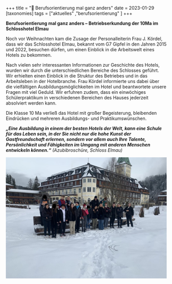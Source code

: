 +++
title = "🏰 Berufsorientierung mal ganz anders"
date = 2023-01-29
[taxonomies]
tags = ["aktuelles" ,"berufsorientierung" ]
+++

**Berufsorientierung mal ganz anders – Betriebserkundung der 10Ma im Schlosshotel Elmau**

Noch vor Weihnachten kam die Zusage der Personalleiterin Frau J. Kördel, dass wir das Schlosshotel Elmau, bekannt vom G7 Gipfel in den Jahren 2015 und 2022, besuchen dürfen, um einen Einblick in die Arbeitswelt eines Hotels zu bekommen.

<!-- more -->

Nach vielen sehr interessanten Informationen zur Geschichte des Hotels, wurden wir durch die unterschiedlichen Bereiche des Schlosses geführt. Wir erhielten einen Einblick in die Struktur des Betriebes und in das Arbeitsleben in der Hotelbranche. Frau Kördel informierte uns dabei über die vielfältigen Ausbildungsmöglichkeiten im Hotel und beantwortete unsere Fragen mit viel Geduld. Wir erfuhren zudem, dass ein einwöchiges Schülerpraktikum in verschiedenen Bereichen des Hauses jederzeit absolviert werden kann.

Die Klasse 10 Ma verließ das Hotel mit großer Begeisterung, bleibenden Eindrücken und mehreren Ausbildungs- und Praktikumswünschen.

**_„Eine Ausbildung in einem der besten Hotels der Welt, kann eine Schule für das Leben sein, in der Sie nicht nur die hohe Kunst der Gastfreundschaft erlernen, sondern vor allem auch Ihre Talente, Persönlichkeit und Fähigkeiten im Umgang mit anderen Menschen entwickeln können.“_** _(Azubibroschüre, Schloss Elmau)_

![](images/IMG_2439-1-1024x768.jpeg)

